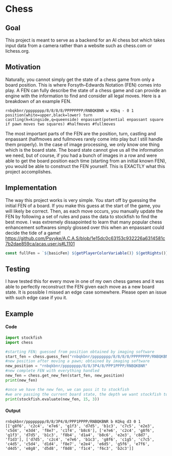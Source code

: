 # Chess
## Goal
This project is meant to serve as a backend for an AI chess bot which takes input data from a camera rather than a website such as chess.com or lichess.org.

## Motivation
Naturally, you cannot simply get the state of a chess game from only a board position. This is where Forsyth–Edwards Notation (FEN) comes into play. A FEN can fully describe the state of a chess game and can provide an engine with the information to find and consider all legal moves. Here is a breakdown of an example FEN.
```
rnbqkbnr/pppppppp/8/8/8/8/PPPPPPPP/RNBQKBNR w KQkq - 0 1
position(white=upper,black=lower) turn castling(k=kingside,q=queenside) enpassant(potential enpassant square if pawn moves two squares) #halfmoves #fullmoves
```
The most important parts of the FEN are the position, turn, castling and enpassant (halfmoves and fullmoves rarely come into play but I still handle them properly). In the case of image processing, we only know one thing which is the board state. The board state cannot give us all the information we need, but of course, if you had a bunch of images in a row and were able to get the board position each time (starting from an initial known FEN), you would be able to construct the FEN yourself. This is EXACTLY what this project accomplishes.

## Implementation
The way this project works is very simple. You start off by guessing the initial FEN of a board. If you make this guess at the start of the game, you will likely be correct. Then, as each move occurs, you manually update the FEN by following a set of rules and pass the data to stockfish to find the best move. I was extremely dissapointed to learn that many popular chess enhancement softwares simply glossed over this when an enpassant could decide the tide of a game!
https://github.com/Psyyke/A.C.A.S/blob/1e15dc0c63153c932226a6314581c7b2dae859ca/acas.user.js#L1101
```js
const fullFen = `${basicFen} ${getPlayerColorVariable()} ${getRights()} - 0 1`;
```

## Testing
I have tested this for every move in one of my own chess games and it was able to perfectly reconstruct the FEN given each move as a new board state. It is possible I missed an edge case somewhere. Please open an issue with such edge case if you it.

## Example
#### Code
```py
import stockfish
import chess

#starting FEN; guessed from position obtained by imaging software
start_fen = chess.guess_fen("rnbqkbnr/pppppppp/8/8/8/8/PPPPPPPP/RNBQKBNR", "w")
#new position after moving a pawn; obtained by imaging software
new_position = "rnbqkbnr/pppppppp/8/8/3P4/8/PPP1PPPP/RNBQKBNR"
#new complete FEN with everything handled
new_fen = chess.get_new_fen(start_fen, new_position)
print(new_fen)

#once we have the new fen, we can pass it to stockfish
#we are passing the current board state, the depth we want stockfish to analyze and number of principle variations (different move options) we want to see.
print(stockfish.evaluate(new_fen, 15, 3))
```
#### Output
```
rnbqkbnr/pppppppp/8/8/3P4/8/PPP1PPPP/RNBQKBNR b KQkq d3 0 1
[['g8f6', 'c2c4', 'e7e6', 'g1f3', 'd7d5', 'b1c3', 'c7c5', 'e2e3', 'c5d4', 'e3d4', 'f8e7', 'c1f4', 'b8c6'], ['e7e6', 'c2c4', 'g8f6', 'g1f3', 'd7d5', 'b1c3', 'f8b4', 'd1a4', 'b8c6', 'e2e3', 'c8d7', 'f1d3'], ['d7d5', 'c2c4', 'e7e6', 'b1c3', 'g8f6', 'c1g5', 'c7c5', 'c4d5', 'c5d4', 'd1d4', 'f8e7', 'e2e4', 'e6d5', 'g5f6', 'e7f6', 'd4d5', 'e8g8', 'd5d8', 'f8d8', 'f1c4', 'f6c3', 'b2c3']]
```
